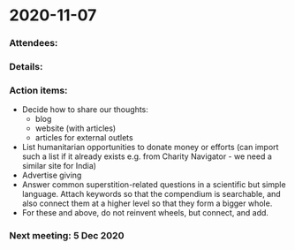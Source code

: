 # 2020-11-07

### Attendees: 

### Details:

### Action items:

* Decide how to share our thoughts: 
  * blog 
  * website (with articles)
  * articles for external outlets
* List humanitarian opportunities to donate money or efforts (can import such a list if it already exists e.g. from Charity Navigator - we need a similar site for India)
* Advertise giving
* Answer common superstition-related questions in a scientific but simple language. Attach keywords so that the compendium is searchable, and also connect them at a higher level so that they form a bigger whole.
* For these and above, do not reinvent wheels, but connect, and add.

### Next meeting: 5 Dec 2020
